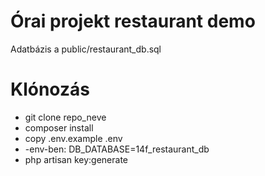  # Órai projekt restaurant demo

 Adatbázis a public/restaurant_db.sql

 # Klónozás

 - git clone repo_neve
 - composer install
 - copy .env.example .env
 - -env-ben: DB_DATABASE=14f_restaurant_db
 - php artisan key:generate